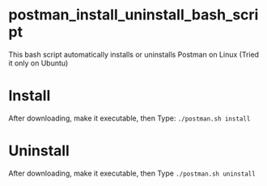 # postman_install_uninstall_bash_script
This bash script automatically installs or uninstalls Postman on Linux (Tried it only on Ubuntu)

# Install
After downloading, make it executable, then
Type: ```./postman.sh install```

# Uninstall
After downloading, make it executable, then
Type ```./postman.sh uninstall```
